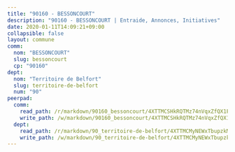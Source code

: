 ```yaml
---
title: "90160 - BESSONCOURT"
description: "90160 - BESSONCOURT | Entraide, Annonces, Initiatives"
date: 2020-01-11T14:09:21+09:00
collapsible: false
layout: commune
comm:
  nom: "BESSONCOURT"
  slug: bessoncourt
  cp: "90160"
dept:
  nom: "Territoire de Belfort"
  slug: territoire-de-belfort
  num: "90"
peerpad:
  comm:
    read_path: /r/markdown/90160_bessoncourt/4XTTMCSHkRQTMz74nVqxZfQX1FiWPfzKZfa9NnfdRVwNfpBrF
    write_path: /w/markdown/90160_bessoncourt/4XTTMCSHkRQTMz74nVqxZfQX1FiWPfzKZfa9NnfdRVwNfpBrF-K3TgV2UgtsAyYuMMAsN18hiZKpF4dLhMpWCgTckbaEbg9AKFnXrYBtCx37oTTHPkmMc34cuBbvRtr5KoCbpXL4J3boKGXEzXHL5LeQHQCFQAG7xCejEWTpvWACGFqW3xvtRBXSyd
  dept:
    read_path: /r/markdown/90_territoire-de-belfort/4XTTMCMyNEWxTbupzkMcjrsKp6wfFbAhpHsfxSyANWusKxhLg
    write_path: /w/markdown/90_territoire-de-belfort/4XTTMCMyNEWxTbupzkMcjrsKp6wfFbAhpHsfxSyANWusKxhLg-K3TgUvqyjYALQQ3B4ehgYMk4FDd8bqjjfF92PZSohroHSGw67JvSh23UzFegstyUtcFnmS6PqF8dz4CeGf4FX1Aq4efpNCkkdwce76V2NdXEjnjJqKQ9Jwk27p4bX2phqmEaqUA8
---
```


